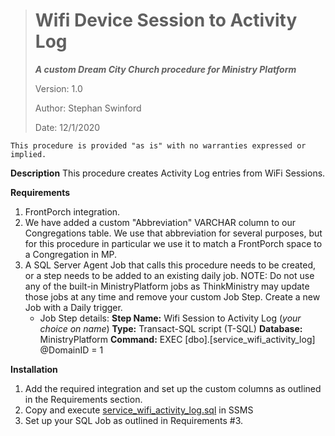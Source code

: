 > # Wifi Device Session to Activity Log
> ***A custom Dream City Church procedure for Ministry Platform***
>
> Version: 1.0
>
> Author: Stephan Swinford
>
> Date: 12/1/2020

`This procedure is provided "as is" with no warranties expressed or implied.`

**Description**
This procedure creates Activity Log entries from WiFi Sessions.

**Requirements**

 1. FrontPorch integration.
 2. We have added a custom "Abbreviation" VARCHAR column to our Congregations table. We use that abbreviation for several purposes, but for this procedure in particular we use it to match a FrontPorch space to a Congregation in MP.
 3. A SQL Server Agent Job that calls this procedure needs to be created, or a step needs to be added to an existing daily job. NOTE: Do not use any of the built-in MinistryPlatform jobs as ThinkMinistry may update those jobs at any time and remove your custom Job Step. Create a new Job with a Daily trigger.
    * Job Step details:
      **Step Name:** Wifi Session to Activity Log (*your choice on name*)
      **Type:** Transact-SQL script (T-SQL)
      **Database:** MinistryPlatform
      **Command:** EXEC [dbo].[service_wifi_activity_log] @DomainID = 1

**Installation**
1. Add the required integration and set up the custom columns as outlined in the Requirements section.
2. Copy and execute [service_wifi_activity_log.sql](service_wifi_activity_log.sql) in SSMS
3. Set up your SQL Job as outlined in Requirements #3.
